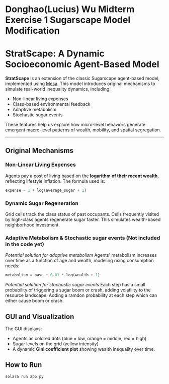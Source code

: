 # Donghao(Lucius) Wu Midterm Exercise 1 Sugarscape Model Modification

# StratScape: A Dynamic Socioeconomic Agent-Based Model

**StratScape** is an extension of the classic Sugarscape agent-based model, implemented using [Mesa](https://mesa.readthedocs.io/en/stable/). This model introduces original mechanisms to simulate real-world inequality dynamics, including:

- Non-linear living expenses
- Class-based environmental feedback
- Adaptive metabolism
- Stochastic sugar events

These features help us explore how micro-level behaviors generate emergent macro-level patterns of wealth, mobility, and spatial segregation.

---

## Original Mechanisms

### Non-Linear Living Expenses
Agents pay a cost of living based on the **logarithm of their recent wealth**, reflecting lifestyle inflation. The formula used is:
```python
expense = 1 + log(average_sugar + 1)
```

### Dynamic Sugar Regeneration

Grid cells track the class status of past occupants. Cells frequently visited by high-class agents regenerate sugar faster. This simulates wealth-based neighborhood investment.

### Adaptive Metabolism & Stochastic sugar events (Not included in the code yet)

*Potential solution for adaptive metabolism*
Agents' metabolism increases over time as a function of age and wealth, modeling rising consumption needs:

```python
metabolism = base + 0.01 * log(wealth + 1)
```

*Potential solution for stochastic sugar events*
Each step has a small probability of triggering a sugar boom or crash, adding volatility to the resource landscape. Adding a ramdon probability at each step which can either cause boom or crash.

## GUI and Visualization

The GUI displays:
- Agents as colored dots (blue = low, orange = middle, red = high)
- Sugar levels on the grid (yellow intensity)
- A dynamic **Gini coefficient plot** showing wealth inequality over time.

## How to Run

`solara run app.py`
